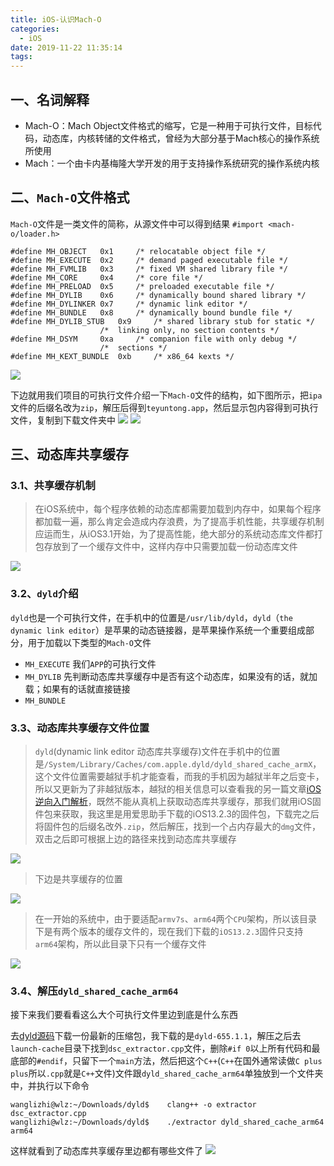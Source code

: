 ```yaml
---
title: iOS-认识Mach-O
categories:
  - iOS
date: 2019-11-22 11:35:14
tags:
---
```


## 一、名词解释
- Mach-O：Mach Object文件格式的缩写，它是一种用于可执行文件，目标代码，动态库，内核转储的文件格式，曾经为大部分基于Mach核心的操作系统所使用
- Mach：一个由卡内基梅隆大学开发的用于支持操作系统研究的操作系统内核

## 二、```Mach-O```文件格式
```Mach-O```文件是一类文件的简称，从源文件中可以得到结果
```#import <mach-o/loader.h>```

```
#define	MH_OBJECT	0x1		/* relocatable object file */
#define	MH_EXECUTE	0x2		/* demand paged executable file */
#define	MH_FVMLIB	0x3		/* fixed VM shared library file */
#define	MH_CORE		0x4		/* core file */
#define	MH_PRELOAD	0x5		/* preloaded executable file */
#define	MH_DYLIB	0x6		/* dynamically bound shared library */
#define	MH_DYLINKER	0x7		/* dynamic link editor */
#define	MH_BUNDLE	0x8		/* dynamically bound bundle file */
#define	MH_DYLIB_STUB	0x9		/* shared library stub for static */
					/*  linking only, no section contents */
#define	MH_DSYM		0xa		/* companion file with only debug */
					/*  sections */
#define	MH_KEXT_BUNDLE	0xb		/* x86_64 kexts */
```
<img src="./iOS-认识Mach-O/Mach-O.png">

下边就用我们项目的可执行文件介绍一下```Mach-O```文件的结构，如下图所示，把```ipa```文件的后缀名改为```zip```，解压后得到```teyuntong.app```，然后显示包内容得到可执行文件，复制到下载文件夹中
<img src="./iOS-认识Mach-O/WX20191122-161029.png">
<img src="./iOS-认识Mach-O/WX20191122-161316.png">

## 三、动态库共享缓存
### 3.1、共享缓存机制
> 在iOS系统中，每个程序依赖的动态库都需要加载到内存中，如果每个程序都加载一遍，那么肯定会造成内存浪费，为了提高手机性能，共享缓存机制应运而生，从iOS3.1开始，为了提高性能，绝大部分的系统动态库文件都打包存放到了一个缓存文件中，这样内存中只需要加载一份动态库文件

<img src="./iOS-认识Mach-O/2.png">

### 3.2、```dyld```介绍
```dyld```也是一个可执行文件，在手机中的位置是```/usr/lib/dyld```，```dyld```（```the dynamic link editor```）是苹果的动态链接器，是苹果操作系统一个重要组成部分，用于加载以下类型的```Mach-O```文件

- ```MH_EXECUTE``` 我们```APP```的可执行文件
- ```MH_DYLIB```  先判断动态库共享缓存中是否有这个动态库，如果没有的话，就加载；如果有的话就直接链接
- ```MH_BUNDLE```

### 3.3、动态库共享缓存文件位置
> ```dyld```(dynamic link editor 动态库共享缓存)文件在手机中的位置是```/System/Library/Caches/com.apple.dyld/dyld_shared_cache_armX```，这个文件位置需要越狱手机才能查看，而我的手机因为越狱半年之后变卡，所以又更新为了非越狱版本，越狱的相关信息可以查看我的另一篇文章[iOS逆向入门解析](https://juejin.im/post/5af2f94351882567096135d8)，既然不能从真机上获取动态库共享缓存，那我们就用iOS固件包来获取，我这里是用爱思助手下载的iOS13.2.3的固件包，下载完之后将固件包的后缀名改外```.zip```，然后解压，找到一个占内存最大的```dmg```文件，双击之后即可根据上边的路径来找到动态库共享缓存

<img src="./iOS-认识Mach-O/WX20191125-154639.png">

> 下边是共享缓存的位置

<img src="./iOS-认识Mach-O/WX20191125-155500@2x.png">

> 在一开始的系统中，由于要适配```armv7s```、```arm64```两个```CPU```架构，所以该目录下是有两个版本的缓存文件的，现在我们下载的```iOS13.2.3```固件只支持```arm64```架构，所以此目录下只有一个缓存文件

<img src="./iOS-认识Mach-O/1.png">

### 3.4、解压```dyld_shared_cache_arm64```
接下来我们要看看这么大个可执行文件里边到底是什么东西

去[dyld源码](https://opensource.apple.com/tarballs/dyld/)下载一份最新的压缩包，我下载的是```dyld-655.1.1```，解压之后去```launch-cache```目录下找到```dsc_extractor.cpp```文件，删除```#if 0```以上所有代码和最底部的```#endif```，只留下一个```main```方法，然后把这个```C++```(```C++```在国外通常读做```C plus plus```所以```.cpp```就是```C++```文件)文件跟```dyld_shared_cache_arm64```单独放到一个文件夹中，并执行以下命令

```
wanglizhi@wlz:~/Downloads/dyld$    clang++ -o extractor dsc_extractor.cpp
wanglizhi@wlz:~/Downloads/dyld$    ./extractor dyld_shared_cache_arm64 arm64
```
这样就看到了动态库共享缓存里边都有哪些文件了
<img src="./iOS-认识Mach-O/WX20191125-164134@2x.png">



